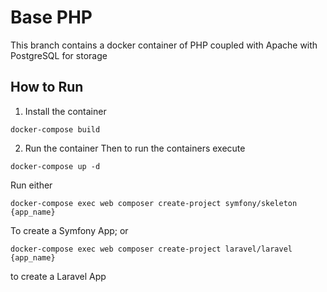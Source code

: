 # Base PHP
This branch contains a docker container of PHP coupled with Apache with PostgreSQL for storage

## How to Run
1. Install the container
```
docker-compose build
```

2. Run the container
Then to run the containers execute
```
docker-compose up -d
```

Run either 

```
docker-compose exec web composer create-project symfony/skeleton {app_name}
```
To create a Symfony App; or
```
docker-compose exec web composer create-project laravel/laravel {app_name}
```
to create a Laravel App
